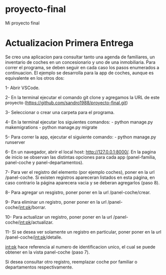 # proyecto-final
Mi proyecto final


# Actualizacion Primera Entrega

Se creo una aplicacion para consultar tanto una agenda de familiares, un inventario de coches en un concesionario y uno de una inmobiliaria.
Para correr el programa, se deben seguir en cada caso los pasos enumerados a continuacion. El ejemplo se desarrolla para la app de coches, aunque es equivalente en los otros dos:

1-  Abrir VSCode.

2-  En la terminal ejecutar el comando git clone y agregamos la URL de este proyecto (https://github.com/sandro1988/proyecto-final.git)

3-  Seleccionar o crear una carpeta para el programa.

4-  En la terminal ejecutar los siguientes comandos: 
    - python manage.py makemigrations 
    - python manage.py migrate

5- Para correr la app, ejecutar el siguiente comando:
    - python manage.py runserver

6- En un navegador, abrir el local host: http://127.0.0.1:8000/.
En la pagina de inicio se observan las distintas opciones para cada app (panel-familia, panel-coche y panel-departamentos).

7- Para ver el registro del elemento (por ejemplo coches), poner en la url /panel-coche.
Si existen registros apareceran listados en esta página, en caso contrario la página aparecera vacia y se deberan agregarlos (paso 8).

8- Para agregar un resgistro, poner poner en la url /panel-coche/crear.

9- Para eliminar un registro, poner poner en la url /panel-coche/<int:pk>/borrar.

10- Para actualizar un registro, poner poner en la url /panel-coche/<int:pk>/actualizar.

11- Si se desea ver solamente un registro en particular, poner poner en la url /panel-coche/<int:pk>/detalle.

<int:pk> hace referencia al numero de identificacion unico, el cual se puede obtener en la vista panel-coche (paso 7).

Si desea consultar otro registro, reemplazar coche por familiar o departamentos respectivamente.

